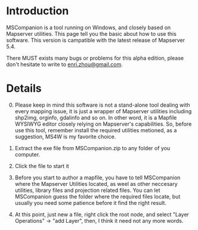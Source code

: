 # Introduction #

MSCompanion is a tool running on Windows, and closely based on Mapserver utilities. This page tell you the basic about how to use this software. This version is campatible with the latest release of Mapserver 5.4.

There MUST exists many bugs or problems for this alpha edition, please don't hesitate to write to enri.zhou@gmail.com.


# Details #

0. Please keep in mind this software is not a stand-alone tool dealing with every mapping issue, it is just a wrapper of Mapserver utilities including shp2img, orginfo, gdalinfo and so on. In other word, it is a Mapfile WYSIWYG editor closely relying on Mapserver's capabilities. So, before use this tool, remember install the required utilities metioned, as a suggestion, MS4W is my favorite choice.

1. Extract the exe file from MSCompanion.zip to any folder of you computer.

2. Click the file to start it

3. Before you start to author a mapfile, you have to tell MSCompanion where the Mapserver Utilities located, as weel as other neccesary utilities, library files and projection related files. You can let MSCompanion guess the folder where the required files locate, but usually you need some patience before it find the right result.

4. At this point, just new a file, right click the root node, and select "Layer Operations" -> "add Layer", then, I think it need not any more words.